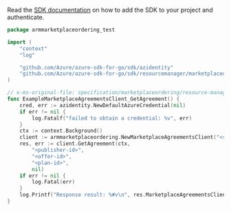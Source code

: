 Read the [SDK documentation](https://github.com/Azure/azure-sdk-for-go/blob/sdk%2Fresourcemanager%2Fmarketplaceordering%2Farmmarketplaceordering%2Fv0.2.0/sdk/resourcemanager/marketplaceordering/armmarketplaceordering/README.md) on how to add the SDK to your project and authenticate.

```go
package armmarketplaceordering_test

import (
	"context"
	"log"

	"github.com/Azure/azure-sdk-for-go/sdk/azidentity"
	"github.com/Azure/azure-sdk-for-go/sdk/resourcemanager/marketplaceordering/armmarketplaceordering"
)

// x-ms-original-file: specification/marketplaceordering/resource-manager/Microsoft.MarketplaceOrdering/stable/2021-01-01/examples/GetAgreementMarketplaceTerms.json
func ExampleMarketplaceAgreementsClient_GetAgreement() {
	cred, err := azidentity.NewDefaultAzureCredential(nil)
	if err != nil {
		log.Fatalf("failed to obtain a credential: %v", err)
	}
	ctx := context.Background()
	client := armmarketplaceordering.NewMarketplaceAgreementsClient("<subscription-id>", cred, nil)
	res, err := client.GetAgreement(ctx,
		"<publisher-id>",
		"<offer-id>",
		"<plan-id>",
		nil)
	if err != nil {
		log.Fatal(err)
	}
	log.Printf("Response result: %#v\n", res.MarketplaceAgreementsClientGetAgreementResult)
}
```
